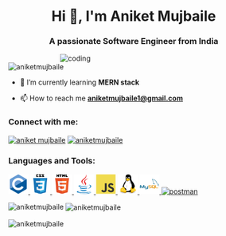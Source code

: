 <h1 align="center">Hi 👋, I'm Aniket Mujbaile</h1>
<h3 align="center">A passionate Software Engineer from India</h3>
<img align="right" alt="coding" width="400" src="https://media1.giphy.com/media/v1.Y2lkPTc5MGI3NjExNmtueDU2bDAzeGRwc3ZtcGM5eGM3YjNxaG04MjF4NHRjYnphbTVoYiZlcD12MV9naWZzX3NlYXJjaCZjdD1n/qgQUggAC3Pfv687qPC/giphy.gif"> 
<p align="left"> <img src="https://komarev.com/ghpvc/?username=aniketmujbaile&label=Profile%20views&color=0e75b6&style=flat" alt="aniketmujbaile" /> </p>

- 🌱 I’m currently learning **MERN stack**

- 📫 How to reach me **aniketmujbaile1@gmail.com**

<h3 align="left">Connect with me:</h3>
<p align="left">
<a href="https://www.linkedin.com/in/aniket-mujbaile-742b05157/" target="blank"><img align="center" src="https://raw.githubusercontent.com/rahuldkjain/github-profile-readme-generator/master/src/images/icons/Social/linked-in-alt.svg" alt="aniket mujbaile" height="30" width="40" /></a>
<a href="https://instagram.com/aniketmujbaile" target="blank"><img align="center" src="https://raw.githubusercontent.com/rahuldkjain/github-profile-readme-generator/master/src/images/icons/Social/instagram.svg" alt="aniketmujbaile" height="30" width="40" /></a>
</p>

<h3 align="left">Languages and Tools:</h3>
<p align="left"> <a href="https://www.cprogramming.com/" target="_blank" rel="noreferrer"> <img src="https://raw.githubusercontent.com/devicons/devicon/master/icons/c/c-original.svg" alt="c" width="40" height="40"/> </a> <a href="https://www.w3schools.com/css/" target="_blank" rel="noreferrer"> <img src="https://raw.githubusercontent.com/devicons/devicon/master/icons/css3/css3-original-wordmark.svg" alt="css3" width="40" height="40"/> </a> <a href="https://www.w3.org/html/" target="_blank" rel="noreferrer"> <img src="https://raw.githubusercontent.com/devicons/devicon/master/icons/html5/html5-original-wordmark.svg" alt="html5" width="40" height="40"/> </a> <a href="https://www.java.com" target="_blank" rel="noreferrer"> <img src="https://raw.githubusercontent.com/devicons/devicon/master/icons/java/java-original.svg" alt="java" width="40" height="40"/> </a> <a href="https://developer.mozilla.org/en-US/docs/Web/JavaScript" target="_blank" rel="noreferrer"> <img src="https://raw.githubusercontent.com/devicons/devicon/master/icons/javascript/javascript-original.svg" alt="javascript" width="40" height="40"/> </a> <a href="https://www.linux.org/" target="_blank" rel="noreferrer"> <img src="https://raw.githubusercontent.com/devicons/devicon/master/icons/linux/linux-original.svg" alt="linux" width="40" height="40"/> </a> <a href="https://www.mysql.com/" target="_blank" rel="noreferrer"> <img src="https://raw.githubusercontent.com/devicons/devicon/master/icons/mysql/mysql-original-wordmark.svg" alt="mysql" width="40" height="40"/> </a> <a href="https://postman.com" target="_blank" rel="noreferrer"> <img src="https://www.vectorlogo.zone/logos/getpostman/getpostman-icon.svg" alt="postman" width="40" height="40"/> </a> </p>

<p><img align="left" src="https://github-readme-stats.vercel.app/api/top-langs?username=aniketmujbaile&show_icons=true&locale=en&layout=compact" alt="aniketmujbaile" /></p>

<p>&nbsp;<img align="center" src="https://github-readme-stats.vercel.app/api?username=aniketmujbaile&show_icons=true&locale=en" alt="aniketmujbaile" /></p>

<p><img align="center" src="https://github-readme-streak-stats.herokuapp.com/?user=aniketmujbaile&" alt="aniketmujbaile" /></p>

<!--
**AniketMujbaile/AniketMujbaile** is a ✨ _special_ ✨ repository because its `README.md` (this file) appears on your GitHub profile.

Here are some ideas to get you started:

- 🔭 I’m currently working on ...
- 🌱 I’m currently learning ...
- 👯 I’m looking to collaborate on ...
- 🤔 I’m looking for help with ...
- 💬 Ask me about ...
- 📫 How to reach me: ...
- 😄 Pronouns: ...
- ⚡ Fun fact: ...
-->
